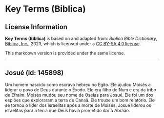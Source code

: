 # Key Terms (Biblica)

## License Information

**Key Terms (Biblica)** is based on and adapted from: _Biblica Bible Dictionary_, [Biblica, Inc.](https://www.biblica.com/), 2023, which is licensed under a [CC BY-SA 4.0 license](https://creativecommons.org/licenses/by-sa/4.0/legalcode.en).

This markdown version is provided under the same license.



--------------------------------

## Josué (id: 145898)

Um homem nascido como escravo hebreu no Egito. Ele ajudou Moisés a liderar o povo de Deus durante o Êxodo. Ele era filho de Num e era da tribo de Efraim. Moisés mudou seu nome de Oseias para Josué. Ele foi um dos espiões que exploraram a terra de Canaã. Ele trouxe um bom relatório. Ele se tornou o líder dos israelitas após a morte de Moisés. Josué liderou os israelitas para a terra que Deus havia prometido dar a Abraão.


